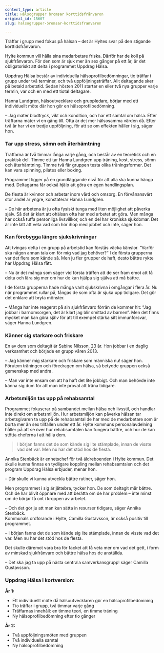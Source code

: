 ```yaml
---
content_type: article
title: Hälsogrupper bromsar korttidsfrånvaron
original_id: 15607
slug: halsogrupper-bromsar-korttidsfranvaron

---
```


Träffar i grupp med fokus på hälsan – det är Hyltes svar på den stigande korttidsfrånvaron.

Hylte kommun vill hålla sina medarbetare friska. Därför har de koll på sjukfrånvaron. För den som är sjuk mer än sex gånger på ett år, är det obligatoriskt att delta i programmet Uppdrag Hälsa.

Uppdrag Hälsa består av individuella hälsoprofilbedömningar, tio träffar i grupp under två terminer, och två uppföljningsträffar. Allt deltagande sker på betald arbetstid. Sedan hösten 2011 startar en eller två nya grupper varje termin, var och en med ett tiotal deltagare.

Hanna Lundgren, hälsoutvecklare och gruppledare, börjar med ett individuellt möte där hon gör en hälsoprofilbedömning.

– Jag mäter blodtryck, vikt och kondition, och har ett samtal om hälsa. Efter träffarna mäter vi en gång till. Ofta är det mer hälsosamma värden då. Efter två år har vi en tredje uppföljning, för att se om effekten håller i sig, säger hon.

### Tar upp stress, sömn och återhämtning

Träffarna är två timmar långa varje gång, och består av en teoretisk och en praktisk del. Timme ett tar Hanna Lundgren upp träning, kost, stress, sömn och återhämtning. Timme två får gruppen testa olika träningsformer. Det kan vara spinning, pilates eller boxing.

Programmet ligger på en grundläggande nivå för att alla ska kunna hänga med. Deltagarna får också hjälp att göra en egen handlingsplan.

De flesta är kvinnor och arbetar inom vård och omsorg. En förvånansvärt stor andel är yngre, konstaterar Hanna Lundgren.

– De här arbetena är ju ofta fysiskt tunga med liten möjlighet att påverka själv. Så det är klart att ohälsan ofta har med arbetet att göra. Men många har också tuffa personliga livsvillkor, och en del har kroniska sjukdomar. Det är inte lätt att veta vad som hör ihop med jobbet och inte, säger hon.

### Kan förebygga längre sjukskrivningar

Att tvingas delta i en grupp på arbetstid kan förstås väcka känslor. “Varför ska någon annan tala om för mig vad jag behöver?” I de första grupperna var det flera som kände så. Men ju fler grupper de haft, desto bättre rykte har Uppdrag Hälsa fått.

– Nu är det många som säger vid första träffen att de ser fram emot att få delta och lära sig mer om hur de kan hjälpa sig själva att må bättre.

I de första grupperna hade många varit sjukskrivna i omgångar i flera år. Nu när programmet rullar på, fångas de som ofta är sjuka upp tidigare. Det gör det enklare att bryta mönster.

– Många har inte reagerat på sin sjukfrånvaro förrän de kommer hit: “Jag jobbar i barnomsorgen, det är klart jag blir smittad av barnen”. Men det finns mycket man kan göra själv för att till exempel stärka sitt immunförsvar, säger Hanna Lundgren.

### Känner sig starkare och friskare

En av dem som deltagit är Sabine Nilsson, 23 år. Hon jobbar i en daglig verksamhet och började en grupp våren 2013.

– Jag känner mig starkare och friskare som människa nu! säger hon.  
Förutom träningen och föredragen om hälsa, så betydde gruppen också gemenskap med andra.

– Man var inte ensam om att ha haft det lite jobbigt. Och man behövde inte känna sig dum för att man inte provat att träna tidigare.

### Arbetsmiljön tas upp på rehabsamtal

Programmet fokuserar på sambandet mellan hälsa och livsstil, och handlar inte direkt om arbetsmiljön. Hur arbetsmiljön kan påverka hälsan tar arbetsgivaren ta upp på de rehabsamtal de har med de medarbetare som är borta mer än sex tillfällen under ett år. Hylte kommuns personalavdelning håller på att se över hur rehabsamtalen kan fungera bättre, och hur de kan stötta cheferna i att hålla dem.

> I början fanns det de som kände sig lite stämplade, innan de visste vad det var. Men nu har det stöd hos de flesta.

Annika Stenbäck är enhetschef för två äldreboenden i Hylte kommun. Det skulle kunna finnas en tydligare koppling mellan rehabsamtalen och det program Uppdrag Hälsa erbjuder, menar hon.

– Där skulle vi kunna utveckla bättre rutiner, säger hon.

Men programmet i sig är jättebra, tycker hon. De som deltagit mår bättre. Och de har blivit öppnare med att berätta om de har problem – inte minst om de börjar få ont i kroppen av arbetet.

– Och det gör ju att man kan sätta in resurser tidigare, säger Annika Stenbäck.  
Kommunals ordförande i Hylte, Camilla Gustavsson, är också positiv till programmet.

– I början fanns det de som kände sig lite stämplade, innan de visste vad det var. Men nu har det stöd hos de flesta.

Det skulle däremot vara bra för facket att få veta mer om vad det gett, i form av minskad sjukfrånvaro och bättre hälsa hos de anställda.

– Det ska jag ta upp på nästa centrala samverkansgrupp! säger Camilla Gustavsson.

### Uppdrag Hälsa i kortversion:

**År 1:**

*   Ett individuellt möte då hälsoutvecklaren gör en hälsoprofilbedömning
*   Tio träffar i grupp, två timmar varje gång
*   Träffarnas innehåll: en timme teori, en timme träning
*   Ny hälsoprofilbedömning efter tio gånger

**År 2:**

*   Två uppföljningsmöten med gruppen
*   Två individuella samtal
*   Ny hälsoprofilbedömning

